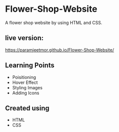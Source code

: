 # Flower-Shop-Website

A flower shop website by using HTML and CSS.


## live version:

 https://paramjeetmor.github.io/Flower-Shop-Website/


## Learning Points

- Poisitioning
- Hover Effect
- Styling Images
- Adding Icons
## Created using

- HTML
- CSS

